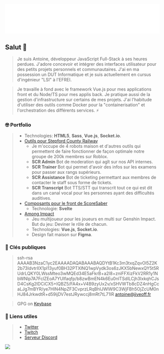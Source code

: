 ![Metrics](https://github.com/JiveOff/JiveOff/raw/main/github-metrics.svg)

## Salut 👋

> Je suis Antoine, développeur JavaScript Full-Stack à ses heures perdues. J'adore concevoir et intégrer des interfaces utilisateur pour des petits projets personnels et communautaires. J'ai en ma possession un DUT Informatique et je suis actuellement en cursus d'ingénieur "LSI" à l'EFREI.

> Je travaille à fond avec le framework Vue.js pour mes applications front et du Node/TS pour mes applis back. Je pratique aussi de la gestion d'infrastructure sur certains de mes projets. J'ai l'habitude d'utiliser des outils comme Docker pour la "containerisation" et l'orchestration des différents services. ⚡

### 🤓 Portfolio

>   - Technologies: **HTML5**, **Sass**, **Vue.js**, **Socket.io**. 
> - [Outils pour Stepford County Railway](https://discord.gg/scr)
>   - Je m'occupe de 4 robots maison et d'autres outils qui permettent de faire fonctionner de façon optimale notre groupe de 200k membres sur Roblox.
>   -   **SCR Admin** Bot de moderation qui agît sur nos API internes.
>   -   **SCR Trainer** Bot qui permet d'avoir des infos sur les examens pour passer aux rangs supérieurs.
>   -   **SCR Assistance** Bot de ticketing permettant aux membres de contacter le staff sous forme de tickets.
>   -   **SCR Transcript** Bot TTS/STT qui transcrit tout ce qui est dit dans un canal vocal pour les personnes ayant des difficultés auditives.
> - [Composants pour le front de ScoreSaber](https://scoresaber.com)
>   - Technologie: **Svelte**
> - [Among Impact](https://among-impact.jiveoff.fr)
>   - Jeu multijoueur pour les joueurs en multi sur Genshin Impact. But du jeu: Deviner le rôle de chacun.
>   - Technologies: **Vue.js**, **Socket.io**.
>   - Design fait maison sur **Figma**.

### 🔑 Clés publiques

> ssh-rsa AAAAB3NzaC1yc2EAAAADAQABAAABAQDYtB1Kc3m3txqZqvOl5Z2K2b73IdvtrIlX1pl13yuf0BH32PTXlNQ1wpVydk3os6zJKX5bNewxQY5t5RUdrLQKY0LWssMteo3wMQEd34E5aFkrB+a2l8+zniFFXizFkV2RR1y1NbWNlp7A7FclZEoA7YUIfaqfp/b8zwBmEN4k6Eu0nlTSdILCjh3IxkqhCJsD4CsKg2IDCiCX5+IQBZ5/FA4x+V4B9zyUx2v/xSHVWTb8cDZ4nHgCcaLJg7mBYR/ye7HIN4NpZF3CvprzLRqBhIJWIW9C3WjFBh5OjZcUM0nHJ84JrkwdtR+d59ijDV7estJRywccj8mRt7tL71IR antoine@jiveoff.fr

> GPG on [Keybase](https://keybase.io/jiveoff/pgp_keys.asc)

### 💬 Liens utiles

> - [Twitter](https://twitter.com/JiveOff)
> - [Twitch](https://twitch.tv/jiveoff)
> - [Serveur Discord](https://discord.jiveoff.fr)

<img src="https://cr-ss-service.azurewebsites.net/api/ScreenShot?widget=summary&username=jiveoff" style="width: 450px">
